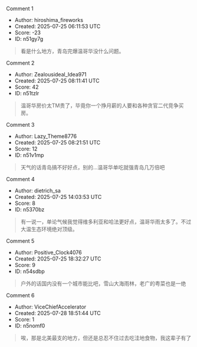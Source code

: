 Comment 1

- Author: hiroshima_fireworks
- Created: 2025-07-25 06:11:53 UTC
- Score: -23
- ID: n51gy7g

> 看是什么地方，青岛完爆温哥华没什么问题。

Comment 2

- Author: Zealousideal_Idea971
- Created: 2025-07-25 08:11:41 UTC
- Score: 42
- ID: n51tzlr

> 温哥华房价太TM贵了，毕竟你一个挣月薪的人要和各种贪官二代竞争买房。

Comment 3

- Author: Lazy_Theme8776
- Created: 2025-07-25 08:21:51 UTC
- Score: 12
- ID: n51v1mp

> 天气的话青岛搞不好好点，别的…温哥华单吃就强青岛几万倍吧

Comment 4

- Author: dietrich_sa
- Created: 2025-07-25 14:03:53 UTC
- Score: 8
- ID: n5370bz

> 有一说一，单论气候我觉得维多利亚和哈法更好点，温哥华雨太多了。不过大温生态环境绝对顶级。

Comment 5

- Author: Positive_Clock4076
- Created: 2025-07-25 18:32:27 UTC
- Score: 9
- ID: n54sdbp

> 户外的话国内没有一个城市能比吧，雪山大海雨林，老广的粤菜也是一绝

Comment 6

- Author: ViceChiefAccelerator
- Created: 2025-07-28 18:51:44 UTC
- Score: 1
- ID: n5nomf0

> 唉，那是北美最支的地方，但还是总忍不住过去吃洼地食物，我这辈子有了
